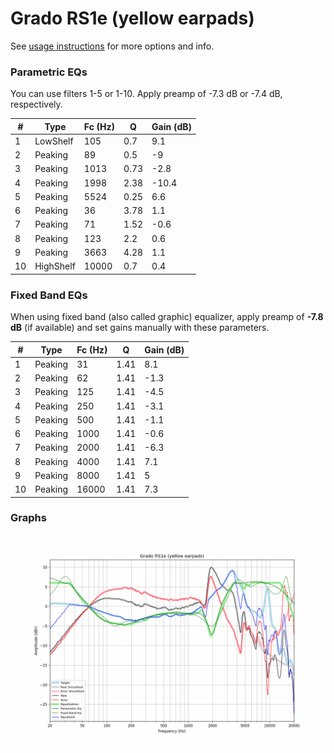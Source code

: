 # Grado RS1e (yellow earpads)
See [usage instructions](https://github.com/jaakkopasanen/AutoEq#usage) for more options and info.

### Parametric EQs
You can use filters 1-5 or 1-10. Apply preamp of -7.3 dB or -7.4 dB, respectively.

|   # | Type      |   Fc (Hz) |    Q |   Gain (dB) |
|-----|-----------|-----------|------|-------------|
|   1 | LowShelf  |       105 | 0.7  |         9.1 |
|   2 | Peaking   |        89 | 0.5  |        -9   |
|   3 | Peaking   |      1013 | 0.73 |        -2.8 |
|   4 | Peaking   |      1998 | 2.38 |       -10.4 |
|   5 | Peaking   |      5524 | 0.25 |         6.6 |
|   6 | Peaking   |        36 | 3.78 |         1.1 |
|   7 | Peaking   |        71 | 1.52 |        -0.6 |
|   8 | Peaking   |       123 | 2.2  |         0.6 |
|   9 | Peaking   |      3663 | 4.28 |         1.1 |
|  10 | HighShelf |     10000 | 0.7  |         0.4 |

### Fixed Band EQs
When using fixed band (also called graphic) equalizer, apply preamp of **-7.8 dB** (if available) and set gains manually with these parameters.

|   # | Type    |   Fc (Hz) |    Q |   Gain (dB) |
|-----|---------|-----------|------|-------------|
|   1 | Peaking |        31 | 1.41 |         8.1 |
|   2 | Peaking |        62 | 1.41 |        -1.3 |
|   3 | Peaking |       125 | 1.41 |        -4.5 |
|   4 | Peaking |       250 | 1.41 |        -3.1 |
|   5 | Peaking |       500 | 1.41 |        -1.1 |
|   6 | Peaking |      1000 | 1.41 |        -0.6 |
|   7 | Peaking |      2000 | 1.41 |        -6.3 |
|   8 | Peaking |      4000 | 1.41 |         7.1 |
|   9 | Peaking |      8000 | 1.41 |         5   |
|  10 | Peaking |     16000 | 1.41 |         7.3 |

### Graphs
![](./Grado%20RS1e%20(yellow%20earpads).png)
